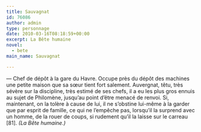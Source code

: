 ```yaml
---
title: Sauvagnat
id: 76086
author: admin
type: personnage
date: 2010-03-16T08:18:59+00:00
excerpt: La Bête humaine
novel:
  - bete
main_name: Sauvagnat

---
```

— Chef de dépôt à la gare du Havre. Occupe près du dépôt des machines une petite maison que sa sœur tient fort salement. Auvergnat, têtu, très sévère sur la discipline, très estimé de ses chefs, il a eu les plus gros ennuis au sujet de Philomène, jusqu&rsquo;au point d&rsquo;être menacé de renvoi. Si, maintenant, on la tolère à cause de lui, il ne s&rsquo;obstine lui-même à la garder que par esprit de famille, ce qui ne l&rsquo;empêche pas, lorsqu&rsquo;il la surprend avec un homme, de la rouer de coups, si rudement qu&rsquo;il la laisse sur le carreau [81]. _(La Bête humaine.)_